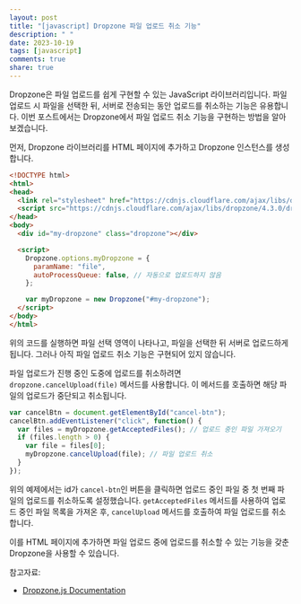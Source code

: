 ```yaml
---
layout: post
title: "[javascript] Dropzone 파일 업로드 취소 기능"
description: " "
date: 2023-10-19
tags: [javascript]
comments: true
share: true
---
```


Dropzone은 파일 업로드를 쉽게 구현할 수 있는 JavaScript 라이브러리입니다. 파일 업로드 시 파일을 선택한 뒤, 서버로 전송되는 동안 업로드를 취소하는 기능은 유용합니다. 이번 포스트에서는 Dropzone에서 파일 업로드 취소 기능을 구현하는 방법을 알아보겠습니다.

먼저, Dropzone 라이브러리를 HTML 페이지에 추가하고 Dropzone 인스턴스를 생성합니다.

```html
<!DOCTYPE html>
<html>
<head>
  <link rel="stylesheet" href="https://cdnjs.cloudflare.com/ajax/libs/dropzone/4.3.0/dropzone.css">
  <script src="https://cdnjs.cloudflare.com/ajax/libs/dropzone/4.3.0/dropzone.js"></script>
</head>
<body>
  <div id="my-dropzone" class="dropzone"></div>

  <script>
    Dropzone.options.myDropzone = {
      paramName: "file",
      autoProcessQueue: false, // 자동으로 업로드하지 않음
    };

    var myDropzone = new Dropzone("#my-dropzone");
  </script>
</body>
</html>
```

위의 코드를 실행하면 파일 선택 영역이 나타나고, 파일을 선택한 뒤 서버로 업로드하게 됩니다. 그러나 아직 파일 업로드 취소 기능은 구현되어 있지 않습니다. 

파일 업로드가 진행 중인 도중에 업로드를 취소하려면 `dropzone.cancelUpload(file)` 메서드를 사용합니다. 이 메서드를 호출하면 해당 파일의 업로드가 중단되고 취소됩니다.

```javascript
var cancelBtn = document.getElementById("cancel-btn");
cancelBtn.addEventListener("click", function() {
  var files = myDropzone.getAcceptedFiles(); // 업로드 중인 파일 가져오기
  if (files.length > 0) {
    var file = files[0];
    myDropzone.cancelUpload(file); // 파일 업로드 취소
  }
});
```

위의 예제에서는 id가 `cancel-btn`인 버튼을 클릭하면 업로드 중인 파일 중 첫 번째 파일의 업로드를 취소하도록 설정했습니다. `getAcceptedFiles` 메서드를 사용하여 업로드 중인 파일 목록을 가져온 후, `cancelUpload` 메서드를 호출하여 파일 업로드를 취소합니다.

이를 HTML 페이지에 추가하면 파일 업로드 중에 업로드를 취소할 수 있는 기능을 갖춘 Dropzone을 사용할 수 있습니다.

참고자료:
- [Dropzone.js Documentation](https://www.dropzonejs.com/)